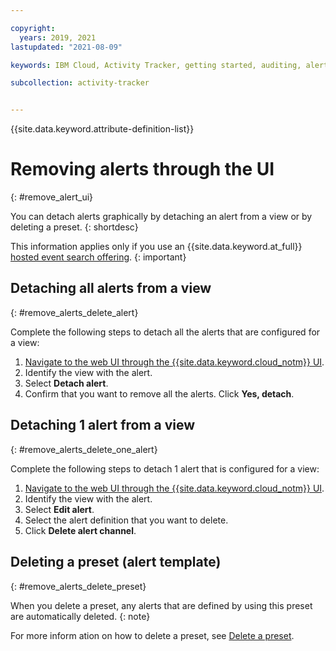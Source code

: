 ```yaml
---

copyright:
  years: 2019, 2021
lastupdated: "2021-08-09"

keywords: IBM Cloud, Activity Tracker, getting started, auditing, alerts, delete

subcollection: activity-tracker


---
```


{{site.data.keyword.attribute-definition-list}}

 
# Removing alerts through the UI
{: #remove_alert_ui}


You can detach alerts graphically by detaching an alert from a view or by deleting a preset.
{: shortdesc}


This information applies only if you use an {{site.data.keyword.at_full}} [hosted event search offering](/docs/activity-tracker?topic=activity-tracker-service_plan).
{: important}


## Detaching all alerts from a view
{: #remove_alerts_delete_alert}

Complete the following steps to detach all the alerts that are configured for a view:

1. [Navigate to the web UI through the {{site.data.keyword.cloud_notm}} UI](/docs/activity-tracker?topic=activity-tracker-launch).
2. Identify the view with the alert.
3. Select **Detach alert**.
4. Confirm that you want to remove all the alerts. Click **Yes, detach**.



## Detaching 1 alert from a view
{: #remove_alerts_delete_one_alert}

Complete the following steps to detach 1 alert that is configured for a view:

1. [Navigate to the web UI through the {{site.data.keyword.cloud_notm}} UI](/docs/activity-tracker?topic=activity-tracker-launch).
2. Identify the view with the alert.
3. Select **Edit alert**.
4. Select the alert definition that you want to delete.
5. Click **Delete alert channel**.



## Deleting a preset (alert template)
{: #remove_alerts_delete_preset}

When you delete a preset, any alerts that are defined by using this preset are automatically deleted.
{: note}

For more inform ation on how to delete a preset, see [Delete a preset](/docs/activity-tracker?topic=activity-tracker-preset_ui#preset_ui_delete).

